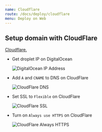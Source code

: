 ```yaml
---
name: Cloudflare
route: /docs/deploy/cloudflare
menu: Deploy on Web
---
```


## Setup domain with CloudFlare

[Cloudflare.](https://cloudflare.com)

- Get droplet IP on DigitalOcean

  ![DigitalOcean IP Address](https://github.com/cezerin2/cezerin2/raw/master/docs/images/cezerin-digitalocean.png)

- Add `A` and `CNAME` to DNS on CloudFlare

  ![CloudFlare DNS](https://github.com/cezerin2/cezerin2/raw/master/docs/images/cezerin-cloudflare.png)

- Set SSL to `Flexible` on CloudFlare

  ![CloudFlare SSL](https://github.com/cezerin2/cezerin2/raw/master/docs/images/cf-ssl.png)

- Turn on `Always use HTTPS` on CloudFlare

  ![CloudFlare Always HTTPS](https://github.com/cezerin2/cezerin2/raw/master/docs/images/cf-alway-https.png)
